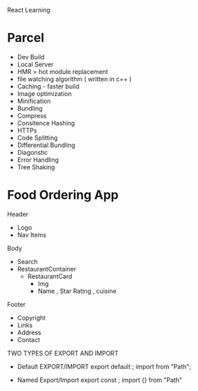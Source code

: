React Learning 

# Parcel

- Dev Build
- Local Server
- HMR = hot module replacement 
- file watching algorithm ( written in c++ )
- Caching - faster build
- Image optimization
- Minification
- Bundling
- Compress
- Consitence Hashing
- HTTPs
- Code Splitting
- Differential Bundling
- Diagonstic
- Error Handling
- Tree Shaking


# Food Ordering App

Header
- Logo
- Nav Items

Body
- Search
- RestaurantContainer
  - RestaurantCard
    - Img
    - Name , Star Rating , cuisine 

Footer
- Copyright
- Links
- Address
- Contact

TWO TYPES OF EXPORT AND IMPORT

- Default EXPORT/IMPORT
  export default <Component> ;
  import <Compnent> from "Path";

- Named Export/Import
  export const <Component>;
  import {<Component>} from "Path"